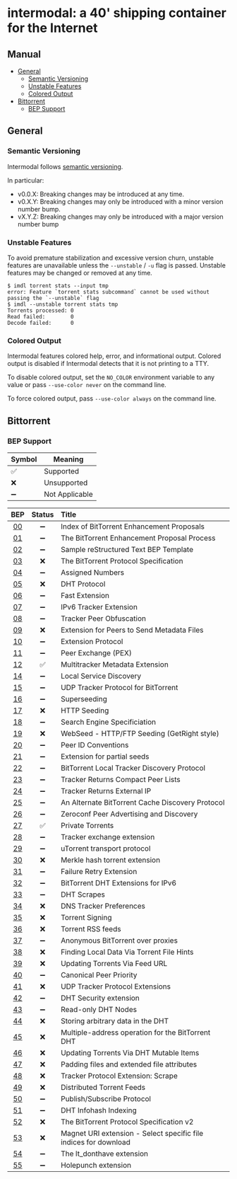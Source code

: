# intermodal: a 40' shipping container for the Internet

## Manual

- [General](#general)
  - [Semantic Versioning](#semantic-versioning)
  - [Unstable Features](#unstable-features)
  - [Colored Output](#colored-output)
- [Bittorrent](#bittorrent)
  - [BEP Support](#bep-support)

## General

### Semantic Versioning

Intermodal follows [semantic versioning](https://semver.org/).

In particular:

- v0.0.X: Breaking changes may be introduced at any time.
- v0.X.Y: Breaking changes may only be introduced with a minor version number
  bump.
- vX.Y.Z: Breaking changes may only be introduced with a major version number
  bump

### Unstable Features

To avoid premature stabilization and excessive version churn, unstable features
are unavailable unless the `--unstable` / `-u` flag is passed. Unstable
features may be changed or removed at any time.

```
$ imdl torrent stats --input tmp
error: Feature `torrent stats subcommand` cannot be used without passing the `--unstable` flag
$ imdl --unstable torrent stats tmp
Torrents processed: 0
Read failed:        0
Decode failed:      0
```

### Colored Output

Intermodal features colored help, error, and informational output. Colored
output is disabled if Intermodal detects that it is not printing to a TTY.

To disable colored output, set the `NO_COLOR` environment variable to any
value or pass `--use-color never` on the command line.

To force colored output, pass `--use-color always` on the command line.

## Bittorrent

### BEP Support

| Symbol             | Meaning        |
|--------------------|----------------|
| :white_check_mark: | Supported      |
| :x:                | Unsupported    |
| :heavy_minus_sign: | Not Applicable |

| BEP                                            | Status             | Title                                                            |
|:----------------------------------------------:|:------------------:|:-----------------------------------------------------------------|
| [00](http://bittorrent.org/beps/bep_0000.html) | :heavy_minus_sign: | Index of BitTorrent Enhancement Proposals                        |
| [01](http://bittorrent.org/beps/bep_0001.html) | :heavy_minus_sign: | The BitTorrent Enhancement Proposal Process                      |
| [02](http://bittorrent.org/beps/bep_0002.html) | :heavy_minus_sign: | Sample reStructured Text BEP Template                            |
| [03](http://bittorrent.org/beps/bep_0003.html) | :x:                | The BitTorrent Protocol Specification                            |
| [04](http://bittorrent.org/beps/bep_0004.html) | :heavy_minus_sign: | Assigned Numbers                                                 |
| [05](http://bittorrent.org/beps/bep_0005.html) | :x:                | DHT Protocol                                                     |
| [06](http://bittorrent.org/beps/bep_0006.html) | :heavy_minus_sign: | Fast Extension                                                   |
| [07](http://bittorrent.org/beps/bep_0007.html) | :heavy_minus_sign: | IPv6 Tracker Extension                                           |
| [08](http://bittorrent.org/beps/bep_0008.html) | :heavy_minus_sign: | Tracker Peer Obfuscation                                         |
| [09](http://bittorrent.org/beps/bep_0009.html) | :x:                | Extension for Peers to Send Metadata Files                       |
| [10](http://bittorrent.org/beps/bep_0010.html) | :heavy_minus_sign: | Extension Protocol                                               |
| [11](http://bittorrent.org/beps/bep_0011.html) | :heavy_minus_sign: | Peer Exchange (PEX)                                              |
| [12](http://bittorrent.org/beps/bep_0012.html) | :white_check_mark: | Multitracker Metadata Extension                                  |
| [14](http://bittorrent.org/beps/bep_0014.html) | :heavy_minus_sign: | Local Service Discovery                                          |
| [15](http://bittorrent.org/beps/bep_0015.html) | :heavy_minus_sign: | UDP Tracker Protocol for BitTorrent                              |
| [16](http://bittorrent.org/beps/bep_0016.html) | :heavy_minus_sign: | Superseeding                                                     |
| [17](http://bittorrent.org/beps/bep_0017.html) | :x:                | HTTP Seeding                                                     |
| [18](http://bittorrent.org/beps/bep_0018.html) | :heavy_minus_sign: | Search Engine Specificiation                                     |
| [19](http://bittorrent.org/beps/bep_0019.html) | :x:                | WebSeed - HTTP/FTP Seeding (GetRight style)                      |
| [20](http://bittorrent.org/beps/bep_0020.html) | :heavy_minus_sign: | Peer ID Conventions                                              |
| [21](http://bittorrent.org/beps/bep_0021.html) | :heavy_minus_sign: | Extension for partial seeds                                      |
| [22](http://bittorrent.org/beps/bep_0022.html) | :heavy_minus_sign: | BitTorrent Local Tracker Discovery Protocol                      |
| [23](http://bittorrent.org/beps/bep_0023.html) | :heavy_minus_sign: | Tracker Returns Compact Peer Lists                               |
| [24](http://bittorrent.org/beps/bep_0024.html) | :heavy_minus_sign: | Tracker Returns External IP                                      |
| [25](http://bittorrent.org/beps/bep_0025.html) | :heavy_minus_sign: | An Alternate BitTorrent Cache Discovery Protocol                 |
| [26](http://bittorrent.org/beps/bep_0026.html) | :heavy_minus_sign: | Zeroconf Peer Advertising and Discovery                          |
| [27](http://bittorrent.org/beps/bep_0027.html) | :white_check_mark: | Private Torrents                                                 |
| [28](http://bittorrent.org/beps/bep_0028.html) | :heavy_minus_sign: | Tracker exchange extension                                       |
| [29](http://bittorrent.org/beps/bep_0029.html) | :heavy_minus_sign: | uTorrent transport protocol                                      |
| [30](http://bittorrent.org/beps/bep_0030.html) | :x:                | Merkle hash torrent extension                                    |
| [31](http://bittorrent.org/beps/bep_0031.html) | :heavy_minus_sign: | Failure Retry Extension                                          |
| [32](http://bittorrent.org/beps/bep_0032.html) | :heavy_minus_sign: | BitTorrent DHT Extensions for IPv6                               |
| [33](http://bittorrent.org/beps/bep_0033.html) | :heavy_minus_sign: | DHT Scrapes                                                      |
| [34](http://bittorrent.org/beps/bep_0034.html) | :x:                | DNS Tracker Preferences                                          |
| [35](http://bittorrent.org/beps/bep_0035.html) | :x:                | Torrent Signing                                                  |
| [36](http://bittorrent.org/beps/bep_0036.html) | :x:                | Torrent RSS feeds                                                |
| [37](http://bittorrent.org/beps/bep_0037.html) | :heavy_minus_sign: | Anonymous BitTorrent over proxies                                |
| [38](http://bittorrent.org/beps/bep_0038.html) | :x:                | Finding Local Data Via Torrent File Hints                        |
| [39](http://bittorrent.org/beps/bep_0039.html) | :x:                | Updating Torrents Via Feed URL                                   |
| [40](http://bittorrent.org/beps/bep_0040.html) | :heavy_minus_sign: | Canonical Peer Priority                                          |
| [41](http://bittorrent.org/beps/bep_0041.html) | :x:                | UDP Tracker Protocol Extensions                                  |
| [42](http://bittorrent.org/beps/bep_0042.html) | :heavy_minus_sign: | DHT Security extension                                           |
| [43](http://bittorrent.org/beps/bep_0043.html) | :heavy_minus_sign: | Read-only DHT Nodes                                              |
| [44](http://bittorrent.org/beps/bep_0044.html) | :x:                | Storing arbitrary data in the DHT                                |
| [45](http://bittorrent.org/beps/bep_0045.html) | :x:                | Multiple-address operation for the BitTorrent DHT                |
| [46](http://bittorrent.org/beps/bep_0046.html) | :x:                | Updating Torrents Via DHT Mutable Items                          |
| [47](http://bittorrent.org/beps/bep_0047.html) | :x:                | Padding files and extended file attributes                       |
| [48](http://bittorrent.org/beps/bep_0048.html) | :x:                | Tracker Protocol Extension: Scrape                               |
| [49](http://bittorrent.org/beps/bep_0049.html) | :x:                | Distributed Torrent Feeds                                        |
| [50](http://bittorrent.org/beps/bep_0050.html) | :heavy_minus_sign: | Publish/Subscribe Protocol                                       |
| [51](http://bittorrent.org/beps/bep_0051.html) | :heavy_minus_sign: | DHT Infohash Indexing                                            |
| [52](http://bittorrent.org/beps/bep_0052.html) | :x:                | The BitTorrent Protocol Specification v2                         |
| [53](http://bittorrent.org/beps/bep_0053.html) | :x:                | Magnet URI extension - Select specific file indices for download |
| [54](http://bittorrent.org/beps/bep_0054.html) | :heavy_minus_sign: | The lt_donthave extension                                        |
| [55](http://bittorrent.org/beps/bep_0055.html) | :heavy_minus_sign: | Holepunch extension                                              |

